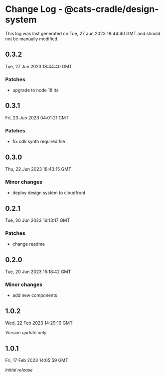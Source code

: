 # Change Log - @cats-cradle/design-system

This log was last generated on Tue, 27 Jun 2023 18:44:40 GMT and should not be manually modified.

## 0.3.2
Tue, 27 Jun 2023 18:44:40 GMT

### Patches

- upgrade to node 18 lts

## 0.3.1
Fri, 23 Jun 2023 04:01:21 GMT

### Patches

- fix cdk synth required file

## 0.3.0
Thu, 22 Jun 2023 18:43:15 GMT

### Minor changes

- deploy design system to cloudfront

## 0.2.1
Tue, 20 Jun 2023 16:13:17 GMT

### Patches

- change readme

## 0.2.0
Tue, 20 Jun 2023 15:18:42 GMT

### Minor changes

- add new components

## 1.0.2
Wed, 22 Feb 2023 14:29:10 GMT

_Version update only_

## 1.0.1
Fri, 17 Feb 2023 14:05:59 GMT

_Initial release_

